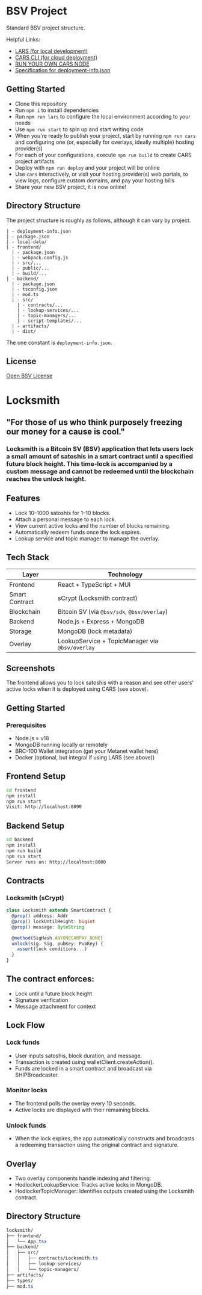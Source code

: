 # BSV Project

Standard BSV project structure.

Helpful Links:

- [LARS (for local development)](https://github.com/bitcoin-sv/lars)
- [CARS CLI (for cloud deployment)](https://github.com/bitcoin-sv/cars-cli)
- [RUN YOUR OWN CARS NODE](https://github.com/bitcoin-sv/cars-node)
- [Specification for deployment-info.json](https://github.com/bitcoin-sv/BRCs/blob/master/apps/0102.md)

## Getting Started

- Clone this repository
- Run `npm i` to install dependencies
- Run `npm run lars` to configure the local environment according to your needs
- Use `npm run start` to spin up and start writing code
- When you're ready to publish your project, start by running `npm run cars` and configuring one (or, especially for overlays, ideally multiple) hosting provider(s)
- For each of your configurations, execute `npm run build` to create CARS project artifacts
- Deploy with `npm run deploy` and your project will be online
- Use `cars` interactively, or visit your hosting provider(s) web portals, to view logs, configure custom domains, and pay your hosting bills
- Share your new BSV project, it is now online!

## Directory Structure

The project structure is roughly as follows, although it can vary by project.

```
| - deployment-info.json
| - package.json
| - local-data/
| - frontend/
  | - package.json
  | - webpack.config.js
  | - src/...
  | - public/...
  | - build/...
| - backend/
  | - package.json
  | - tsconfig.json
  | - mod.ts
  | - src/
    | - contracts/...
    | - lookup-services/...
    | - topic-managers/...
    | - script-templates/...
  | - artifacts/
  | - dist/
```

The one constant is `deployment-info.json`.

## License

[Open BSV License](./LICENSE.txt)

# Locksmith

## "For those of us who think purposely freezing our money for a cause is cool."

### Locksmith is a Bitcoin SV (BSV) application that lets users lock a small amount of satoshis in a smart contract until a specified future block height. This time-lock is accompanied by a custom message and cannot be redeemed until the blockchain reaches the unlock height.

## Features

- Lock 10–1000 satoshis for 1–10 blocks.
- Attach a personal message to each lock.
- View current active locks and the number of blocks remaining.
- Automatically redeem funds once the lock expires.
- Lookup service and topic manager to manage the overlay.

## Tech Stack

| Layer          | Technology                                |
|----------------|--------------------------------------------|
| Frontend       | React + TypeScript + MUI                  |
| Smart Contract | sCrypt (Locksmith contract)               |
| Blockchain     | Bitcoin SV (via `@bsv/sdk`, `@bsv/overlay`) |
| Backend        | Node.js + Express + MongoDB               |
| Storage        | MongoDB (lock metadata)                   |
| Overlay        | LookupService + TopicManager via `@bsv/overlay` |

## Screenshots

The frontend allows you to lock satoshis with a reason and see other users' active locks when it is deployed using CARS (see above).

## Getting Started

### Prerequisites

- Node.js ≥ v18
- MongoDB running locally or remotely
- BRC-100 Wallet integration (get your Metanet wallet here)
- Docker (optional, but integral if using LARS (see above))

## Frontend Setup
```bash
cd frontend
npm install
npm run start
Visit: http://localhost:8090
```
## Backend Setup
```bash
cd backend
npm install
npm run build
npm run start
Server runs on: http://localhost:8080
```

## Contracts
### Locksmith (sCrypt)
```ts
class Locksmith extends SmartContract {
  @prop() address: Addr
  @prop() lockUntilHeight: bigint
  @prop() message: ByteString

  @method(SigHash.ANYONECANPAY_NONE)
  unlock(sig: Sig, pubKey: PubKey) {
    assert(lock conditions...)
  }
}
```
## The contract enforces:
- Lock until a future block height
- Signature verification
- Message attachment for context
 
## Lock Flow
### Lock funds
- User inputs satoshis, block duration, and message.
- Transaction is created using walletClient.createAction().
- Funds are locked in a smart contract and broadcast via SHIPBroadcaster.

### Monitor locks
- The frontend polls the overlay every 10 seconds.
- Active locks are displayed with their remaining blocks.

### Unlock funds
- When the lock expires, the app automatically constructs and broadcasts a redeeming transaction using the original contract and signature.

## Overlay
- Two overlay components handle indexing and filtering:
- HodlockerLookupService: Tracks active locks in MongoDB.
- HodlockerTopicManager: Identifies outputs created using the Locksmith contract.

## Directory Structure
```css
locksmith/
├── frontend/
│   └── App.tsx
├── backend/
│   ├── src/
│   │   ├── contracts/Locksmith.ts
│   │   ├── lookup-services/
│   │   └── topic-managers/
├── artifacts/
├── types/
├── mod.ts
```
